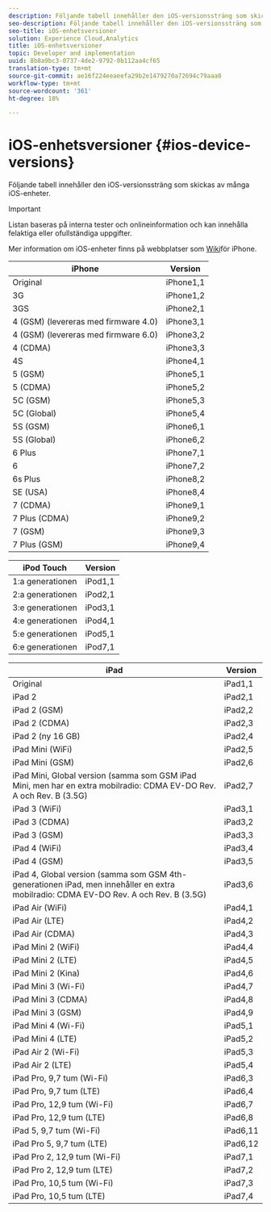 ```yaml
---
description: Följande tabell innehåller den iOS-versionssträng som skickas av många iOS-enheter.
seo-description: Följande tabell innehåller den iOS-versionssträng som skickas av många iOS-enheter.
seo-title: iOS-enhetsversioner
solution: Experience Cloud,Analytics
title: iOS-enhetsversioner
topic: Developer and implementation
uuid: 8b8a9bc3-0737-4de2-9792-0b112aa4cf65
translation-type: tm+mt
source-git-commit: ae16f224eeaeefa29b2e1479270a72694c79aaa0
workflow-type: tm+mt
source-wordcount: '361'
ht-degree: 18%

---
```



# iOS-enhetsversioner {#ios-device-versions}

Följande tabell innehåller den iOS-versionssträng som skickas av många iOS-enheter.

>[!IMPORTANT]
>
>Listan baseras på interna tester och onlineinformation och kan innehålla felaktiga eller ofullständiga uppgifter.

Mer information om iOS-enheter finns på webbplatser som [Wiki](https://theiphonewiki.com/wiki/Models)för iPhone.

| **iPhone** | **Version** |
|---|---|
| Original | iPhone1,1 |
| 3G | iPhone1,2 |
| 3GS | iPhone2,1 |
| 4 (GSM) (levereras med firmware 4.0) | iPhone3,1 |
| 4 (GSM) (levereras med firmware 6.0) | iPhone3,2 |
| 4 (CDMA) | iPhone3,3 |
| 4S | iPhone4,1 |
| 5 (GSM) | iPhone5,1 |
| 5 (CDMA) | iPhone5,2 |
| 5C (GSM) | iPhone5,3 |
| 5C (Global) | iPhone5,4 |
| 5S (GSM) | iPhone6,1 |
| 5S (Global) | iPhone6,2 |
| 6 Plus | iPhone7,1 |
| 6 | iPhone7,2 |
| 6s Plus | iPhone8,2 |
| SE (USA) | iPhone8,4 |
| 7 (CDMA) | iPhone9,1 |
| 7 Plus (CDMA) | iPhone9,2 |
| 7 (GSM) | iPhone9,3 |
| 7 Plus (GSM) | iPhone9,4 |

| **iPod Touch** | **Version** |
|---|---|
| 1:a generationen | iPod1,1 |
| 2:a generationen | iPod2,1 |
| 3:e generationen | iPod3,1 |
| 4:e generationen | iPod4,1 |
| 5:e generationen | iPod5,1 |
| 6:e generationen | iPod7,1 |

| **iPad** | **Version** |
|---|---|
| Original | iPad1,1 |
| iPad 2 | iPad2,1 |
| iPad 2 (GSM) | iPad2,2 |
| iPad 2 (CDMA) | iPad2,3 |
| iPad 2 (ny 16 GB) | iPad2,4 |
| iPad Mini (WiFi) | iPad2,5 |
| iPad Mini (GSM) | iPad2,6 |
| iPad Mini, Global version (samma som GSM iPad Mini, men har en extra mobilradio: CDMA EV-DO Rev. A och Rev. B (3.5G) | iPad2,7 |
| iPad 3 (WiFi) | iPad3,1 |
| iPad 3 (CDMA) | iPad3,2 |
| iPad 3 (GSM) | iPad3,3 |
| iPad 4 (WiFi) | iPad3,4 |
| iPad 4 (GSM) | iPad3,5 |
| iPad 4, Global version (samma som GSM 4th-generationen iPad, men innehåller en extra mobilradio: CDMA EV-DO Rev. A och Rev. B (3.5G) | iPad3,6 |
| iPad Air (WiFi) | iPad4,1 |
| iPad Air (LTE) | iPad4,2 |
| iPad Air (CDMA) | iPad4,3 |
| iPad Mini 2 (WiFi) | iPad4,4 |
| iPad Mini 2 (LTE) | iPad4,5 |
| iPad Mini 2 (Kina) | iPad4,6 |
| iPad Mini 3 (Wi-Fi) | iPad4,7 |
| iPad Mini 3 (CDMA) | iPad4,8 |
| iPad Mini 3 (GSM) | iPad4,9 |
| iPad Mini 4 (Wi-Fi) | iPad5,1 |
| iPad Mini 4 (LTE) | iPad5,2 |
| iPad Air 2 (Wi-Fi) | iPad5,3 |
| iPad Air 2 (LTE) | iPad5,4 |
| iPad Pro, 9,7 tum (Wi-Fi) | iPad6,3 |
| iPad Pro, 9,7 tum (LTE) | iPad6,4 |
| iPad Pro, 12,9 tum (Wi-Fi) | iPad6,7 |
| iPad Pro, 12,9 tum (LTE) | iPad6,8 |
| iPad 5, 9,7 tum (Wi-Fi) | iPad6,11 |
| iPad Pro 5, 9,7 tum (LTE) | iPad6,12 |
| iPad Pro 2, 12,9 tum (Wi-Fi) | iPad7,1 |
| iPad Pro 2, 12,9 tum (LTE) | iPad7,2 |
| iPad Pro, 10,5 tum (Wi-Fi) | iPad7,3 |
| iPad Pro, 10,5 tum (LTE) | iPad7,4 |

